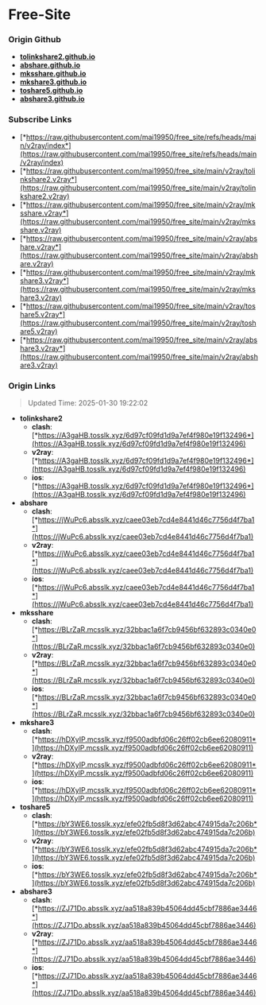 # Free-Site

### Origin Github

- [**tolinkshare2.github.io**](https://github.com/tolinkshare2/tolinkshare2.github.io)
- [**abshare.github.io**](https://github.com/abshare/abshare.github.io)
- [**mksshare.github.io**](https://github.com/mksshare/mksshare.github.io)
- [**mkshare3.github.io**](https://github.com/mkshare3/mkshare3.github.io)
- [**toshare5.github.io**](https://github.com/toshare5/toshare5.github.io)
- [**abshare3.github.io**](https://github.com/abshare3/abshare3.github.io)

### Subscribe Links

- [*https://raw.githubusercontent.com/mai19950/free_site/refs/heads/main/v2ray/index*](https://raw.githubusercontent.com/mai19950/free_site/refs/heads/main/v2ray/index)
- [*https://raw.githubusercontent.com/mai19950/free_site/main/v2ray/tolinkshare2.v2ray*](https://raw.githubusercontent.com/mai19950/free_site/main/v2ray/tolinkshare2.v2ray)
- [*https://raw.githubusercontent.com/mai19950/free_site/main/v2ray/mksshare.v2ray*](https://raw.githubusercontent.com/mai19950/free_site/main/v2ray/mksshare.v2ray)
- [*https://raw.githubusercontent.com/mai19950/free_site/main/v2ray/abshare.v2ray*](https://raw.githubusercontent.com/mai19950/free_site/main/v2ray/abshare.v2ray)
- [*https://raw.githubusercontent.com/mai19950/free_site/main/v2ray/mkshare3.v2ray*](https://raw.githubusercontent.com/mai19950/free_site/main/v2ray/mkshare3.v2ray)
- [*https://raw.githubusercontent.com/mai19950/free_site/main/v2ray/toshare5.v2ray*](https://raw.githubusercontent.com/mai19950/free_site/main/v2ray/toshare5.v2ray)
- [*https://raw.githubusercontent.com/mai19950/free_site/main/v2ray/abshare3.v2ray*](https://raw.githubusercontent.com/mai19950/free_site/main/v2ray/abshare3.v2ray)

### Origin Links

> Updated Time: 2025-01-30 19:22:02

- **tolinkshare2**
  - **clash**: [*https://A3gaHB.tosslk.xyz/6d97cf09fd1d9a7ef4f980e19f132496*](https://A3gaHB.tosslk.xyz/6d97cf09fd1d9a7ef4f980e19f132496)
  - **v2ray**: [*https://A3gaHB.tosslk.xyz/6d97cf09fd1d9a7ef4f980e19f132496*](https://A3gaHB.tosslk.xyz/6d97cf09fd1d9a7ef4f980e19f132496)
  - **ios**: [*https://A3gaHB.tosslk.xyz/6d97cf09fd1d9a7ef4f980e19f132496*](https://A3gaHB.tosslk.xyz/6d97cf09fd1d9a7ef4f980e19f132496)
- **abshare**
  - **clash**: [*https://jWuPc6.absslk.xyz/caee03eb7cd4e8441d46c7756d4f7ba1*](https://jWuPc6.absslk.xyz/caee03eb7cd4e8441d46c7756d4f7ba1)
  - **v2ray**: [*https://jWuPc6.absslk.xyz/caee03eb7cd4e8441d46c7756d4f7ba1*](https://jWuPc6.absslk.xyz/caee03eb7cd4e8441d46c7756d4f7ba1)
  - **ios**: [*https://jWuPc6.absslk.xyz/caee03eb7cd4e8441d46c7756d4f7ba1*](https://jWuPc6.absslk.xyz/caee03eb7cd4e8441d46c7756d4f7ba1)
- **mksshare**
  - **clash**: [*https://BLrZaR.mcsslk.xyz/32bbac1a6f7cb9456bf632893c0340e0*](https://BLrZaR.mcsslk.xyz/32bbac1a6f7cb9456bf632893c0340e0)
  - **v2ray**: [*https://BLrZaR.mcsslk.xyz/32bbac1a6f7cb9456bf632893c0340e0*](https://BLrZaR.mcsslk.xyz/32bbac1a6f7cb9456bf632893c0340e0)
  - **ios**: [*https://BLrZaR.mcsslk.xyz/32bbac1a6f7cb9456bf632893c0340e0*](https://BLrZaR.mcsslk.xyz/32bbac1a6f7cb9456bf632893c0340e0)
- **mkshare3**
  - **clash**: [*https://hDXyIP.mcsslk.xyz/f9500adbfd06c26ff02cb6ee62080911*](https://hDXyIP.mcsslk.xyz/f9500adbfd06c26ff02cb6ee62080911)
  - **v2ray**: [*https://hDXyIP.mcsslk.xyz/f9500adbfd06c26ff02cb6ee62080911*](https://hDXyIP.mcsslk.xyz/f9500adbfd06c26ff02cb6ee62080911)
  - **ios**: [*https://hDXyIP.mcsslk.xyz/f9500adbfd06c26ff02cb6ee62080911*](https://hDXyIP.mcsslk.xyz/f9500adbfd06c26ff02cb6ee62080911)
- **toshare5**
  - **clash**: [*https://bY3WE6.tosslk.xyz/efe02fb5d8f3d62abc474915da7c206b*](https://bY3WE6.tosslk.xyz/efe02fb5d8f3d62abc474915da7c206b)
  - **v2ray**: [*https://bY3WE6.tosslk.xyz/efe02fb5d8f3d62abc474915da7c206b*](https://bY3WE6.tosslk.xyz/efe02fb5d8f3d62abc474915da7c206b)
  - **ios**: [*https://bY3WE6.tosslk.xyz/efe02fb5d8f3d62abc474915da7c206b*](https://bY3WE6.tosslk.xyz/efe02fb5d8f3d62abc474915da7c206b)
- **abshare3**
  - **clash**: [*https://ZJ71Do.absslk.xyz/aa518a839b45064dd45cbf7886ae3446*](https://ZJ71Do.absslk.xyz/aa518a839b45064dd45cbf7886ae3446)
  - **v2ray**: [*https://ZJ71Do.absslk.xyz/aa518a839b45064dd45cbf7886ae3446*](https://ZJ71Do.absslk.xyz/aa518a839b45064dd45cbf7886ae3446)
  - **ios**: [*https://ZJ71Do.absslk.xyz/aa518a839b45064dd45cbf7886ae3446*](https://ZJ71Do.absslk.xyz/aa518a839b45064dd45cbf7886ae3446)

